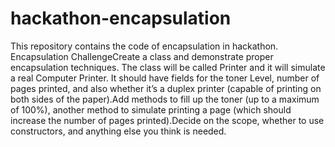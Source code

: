 # hackathon-encapsulation
This repository contains the code of encapsulation in hackathon.
Encapsulation ChallengeCreate a class and demonstrate proper encapsulation techniques.
The class will be called Printer and it will simulate a real Computer Printer. 
It should have fields for the toner Level, number of pages printed, and also whether it’s a duplex printer (capable of printing on both sides of the paper).Add methods to fill up the toner (up to a maximum of 100%), another method to simulate printing a page (which should increase the number of pages printed).Decide on the scope, whether to use constructors, and anything else you think is needed.
